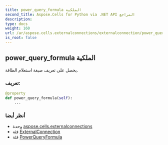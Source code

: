 ```yaml
---
title: power_query_formula الملكية
second_title: Aspose.Cells for Python via .NET API المراجع
description:
type: docs
weight: 160
url: /ar/aspose.cells.externalconnections/externalconnection/power_query_formula/
is_root: false
---
```

##  power_query_formula الملكية

يحصل على تعريف صيغة استعلام الطاقة.
###  تعريف:
```python
@property
def power_query_formula(self):
    ...
```

###  أنظر أيضا
* وحدة [aspose.cells.externalconnections](../../)
* فئة [ExternalConnection](/cells/python-net/ar/aspose.cells.externalconnections/externalconnection)
* فئة [PowerQueryFormula](/cells/python-net/ar/aspose.cells.querytables/powerqueryformula)
